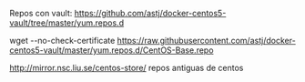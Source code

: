 Repos con vault:
https://github.com/astj/docker-centos5-vault/tree/master/yum.repos.d


wget --no-check-certificate https://raw.githubusercontent.com/astj/docker-centos5-vault/master/yum.repos.d/CentOS-Base.repo


http://mirror.nsc.liu.se/centos-store/
repos antiguas de centos

